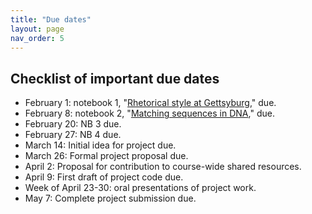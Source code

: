```yaml
---
title: "Due dates"
layout: page
nav_order: 5
---
```


## Checklist of important due dates



- February 1: notebook 1, "[Rhetorical style at Gettsyburg](../labs/lab1/)," due.
- February 8: notebook 2, "[Matching sequences in DNA](../labs/lab2/)," due.
- February 20: NB 3 due.
- February 27: NB 4 due.
- March 14: Initial idea for project due.
- March 26: Formal project proposal due.
- April 2: Proposal for contribution to course-wide shared resources.
- April 9: First draft of project code due.
- Week of April 23-30: oral presentations of project work.
- May 7: Complete project submission due.